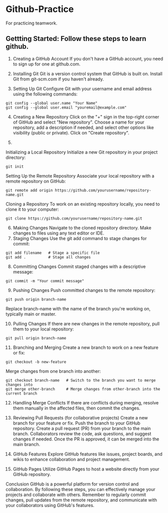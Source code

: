 # Github-Practice 
For practicing teamwork.


## Gettting Started: Follow these steps to learn github.

1. Creating a GitHub Account
  If you don't have a GitHub account, you need to sign up for one at github.com.

2. Installing Git
  Git is a version control system that GitHub is built on. Install Git from git-scm.com if you haven't already.

3. Setting Up Git
  Configure Git with your username and email address using the following commands:

```
git config --global user.name "Your Name"
git config --global user.email "youremail@example.com"
```
4. Creating a New Repository
  Click on the "+" sign in the top-right corner of GitHub and select "New repository".
  Choose a name for your repository, add a description if needed, and select other options like visibility (public or private).
  Click on "Create repository".

5.
  Initializing a Local Repository
  Initialize a new Git repository in your project directory:
  ```
  git init
```
Setting Up the Remote Repository
Associate your local repository with a remote repository on GitHub:
```
git remote add origin https://github.com/yourusername/repository-name.git
```
 
 Cloning a Repository
  To work on an existing repository locally, you need to clone it to your computer:
```
git clone https://github.com/yourusername/repository-name.git

```

6. Making Changes
  Navigate to the cloned repository directory.
  Make changes to files using any text editor or IDE.
7. Staging Changes
  Use the git add command to stage changes for commit:

```
git add filename   # Stage a specific file
git add .          # Stage all changes
```

8. Committing Changes
  Commit staged changes with a descriptive message:
```
git commit -m "Your commit message"
```
9. Pushing Changes
  Push committed changes to the remote repository:

```
git push origin branch-name
```

  Replace branch-name with the name of the branch you're working on, typically main or master.

10. Pulling Changes
  If there are new changes in the remote repository, pull them to your local repository:
```
git pull origin branch-name
```

11. Branching and Merging
  Create a new branch to work on a new feature or fix:
```
git checkout -b new-feature
```
  Merge changes from one branch into another:

```
git checkout branch-name   # Switch to the branch you want to merge changes into
git merge other-branch     # Merge changes from other-branch into the current branch
```
12. Handling Merge Conflicts
  If there are conflicts during merging, resolve them manually in the affected files, then commit the changes.

13. Reviewing Pull Requests (for collaborative projects)
  Create a new branch for your feature or fix.
  Push the branch to your GitHub repository.
  Create a pull request (PR) from your branch to the main branch.
  Collaborators review the code, ask questions, and suggest changes if needed.
  Once the PR is approved, it can be merged into the main branch.

14. GitHub Features
  Explore GitHub features like issues, project boards, and wikis to enhance collaboration and project management.

15. GitHub Pages
  Utilize GitHub Pages to host a website directly from your GitHub repository.

Conclusion
  GitHub is a powerful platform for version control and collaboration. By following these steps, you can effectively manage your projects and collaborate with others. 
  Remember to 
  regularly commit changes, pull updates from the remote repository, and communicate with your collaborators using GitHub's features.
